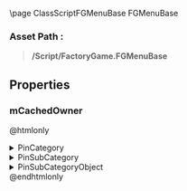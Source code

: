 \page ClassScriptFGMenuBase FGMenuBase
### Asset Path :
<b><blockquote>/Script/FactoryGame.FGMenuBase</blockquote></b>
## Properties

### mCachedOwner
@htmlonly
<details>
 <summary>PinCategory</summary>
<blockquote>Object</blockquote>
</details>
<details>
 <summary>PinSubCategory</summary>
<blockquote>Object</blockquote>
</details>
<details>
 <summary>PinSubCategoryObject</summary>
<b><a href="_class_script_f_g_widget_switcher.html"><blockquote>FGWidgetSwitcher</blockquote></a></b>
</details>
@endhtmlonly

